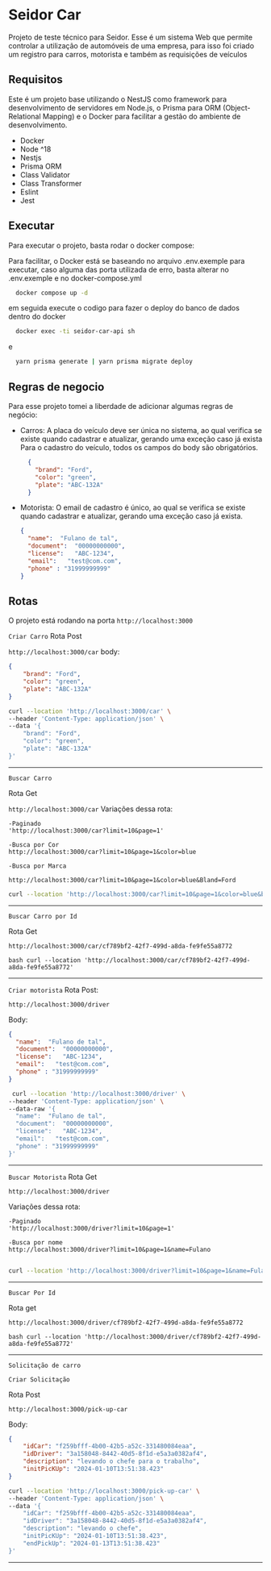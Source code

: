 # Seidor Car


Projeto de teste técnico para Seidor. Esse é um sistema Web que permite controlar a utilização
de automóveis de uma empresa, para isso foi criado um registro para carros, motorista e também as requisições de veículos

## Requisitos

Este é um projeto base utilizando o NestJS como framework para desenvolvimento de servidores em Node.js, o Prisma para ORM (Object-Relational Mapping) e o Docker para facilitar a gestão do ambiente de desenvolvimento.

- Docker
- Node ^18
- Nestjs
- Prisma ORM
- Class Validator
- Class Transformer
- Eslint
- Jest

##  Executar

Para executar o projeto, basta rodar o docker compose:

Para facilitar, o Docker está se baseando no arquivo .env.exemple para executar,
caso alguma das porta utilizada de erro, basta alterar no .env.exemple e no docker-compose.yml

```bash
  docker compose up -d
```

em seguida execute o codigo para fazer o deploy do banco de dados dentro do docker

```bash
  docker exec -ti seidor-car-api sh
```
e
```bash
  yarn prisma generate | yarn prisma migrate deploy
```
## Regras de negocio

Para esse projeto tomei a liberdade de adicionar algumas regras de negócio:

- Carros:
  A placa do veículo deve ser única no sistema, ao qual verifica se existe quando cadastrar e atualizar, gerando uma exceção caso já exista
Para o cadastro do veículo, todos os campos do body são obrigatórios.
  ````json
    {
      "brand": "Ford",
      "color": "green",
      "plate": "ABC-132A"
    }
  ````

 - Motorista:
    O email de cadastro é único, ao qual se verifica se existe quando cadastrar e atualizar, gerando uma exceção caso já exista.
    ````json
    {
      "name":  "Fulano de tal",
      "document":  "00000000000",
      "license":   "ABC-1234",
      "email":   "test@com.com",
      "phone" : "31999999999"
    }
    ````
## Rotas

O projeto está rodando na porta ``http://localhost:3000``

``Criar Carro``
Rota Post

``http://localhost:3000/car``
body:
````json
{
    "brand": "Ford",
    "color": "green",
    "plate": "ABC-132A"
}
````
````bash
curl --location 'http://localhost:3000/car' \
--header 'Content-Type: application/json' \
--data '{
    "brand": "Ford",
    "color": "green",
    "plate": "ABC-132A"
}'
````
---
``Buscar Carro``

Rota Get

``http://localhost:3000/car``
Variações dessa rota:
```
-Paginado
'http://localhost:3000/car?limit=10&page=1'

-Busca por Cor
http://localhost:3000/car?limit=10&page=1&color=blue

-Busca por Marca

http://localhost:3000/car?limit=10&page=1&color=blue&Bland=Ford

```
````bash
curl --location 'http://localhost:3000/car?limit=10&page=1&color=blue&brand=Ford'
````
---

``Buscar Carro por Id``

Rota Get

``http://localhost:3000/car/cf789bf2-42f7-499d-a8da-fe9fe55a8772``

```bash curl --location 'http://localhost:3000/car/cf789bf2-42f7-499d-a8da-fe9fe55a8772'```

---
``Criar motorista``
Rota Post:

``http://localhost:3000/driver``

Body:
````json
{
  "name":  "Fulano de tal",
  "document":  "00000000000",
  "license":   "ABC-1234",
  "email":   "test@com.com",
  "phone" : "31999999999"
}

````

```bash
 curl --location 'http://localhost:3000/driver' \
--header 'Content-Type: application/json' \
--data-raw '{
  "name":  "Fulano de tal",
  "document":  "00000000000",
  "license":   "ABC-1234",
  "email":   "test@com.com",
  "phone" : "31999999999"
}'
 ```
---

``Buscar Motorista``
Rota Get

``http://localhost:3000/driver``

Variações dessa rota:
```
-Paginado
'http://localhost:3000/driver?limit=10&page=1'

-Busca por nome
http://localhost:3000/driver?limit=10&page=1&name=Fulano


```
````bash
curl --location 'http://localhost:3000/driver?limit=10&page=1&name=Fulano'
````
---

``Buscar Por Id``

Rota get

``http://localhost:3000/driver/cf789bf2-42f7-499d-a8da-fe9fe55a8772``

```bash curl --location 'http://localhost:3000/driver/cf789bf2-42f7-499d-a8da-fe9fe55a8772'```

---

``Solicitação de carro``

``Criar Solicitação``

Rota Post

``http://localhost:3000/pick-up-car``

Body:
````json
{
    "idCar": "f259bfff-4b00-42b5-a52c-331480084eaa",
    "idDriver": "3a158048-8442-40d5-8f1d-e5a3a0382af4",
    "description": "levando o chefe para o trabalho",
    "initPicKUp": "2024-01-10T13:51:38.423"
}
````

````bash
curl --location 'http://localhost:3000/pick-up-car' \
--header 'Content-Type: application/json' \
--data '{
    "idCar": "f259bfff-4b00-42b5-a52c-331480084eaa",
    "idDriver": "3a158048-8442-40d5-8f1d-e5a3a0382af4",
    "description": "levando o chefe",
    "initPicKUp": "2024-01-10T13:51:38.423",
    "endPickUp": "2024-01-13T13:51:38.423"
}'
````
---
